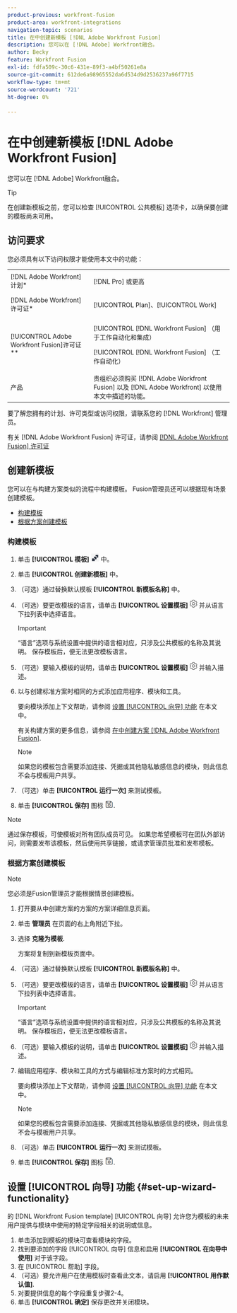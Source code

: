 ```yaml
---
product-previous: workfront-fusion
product-area: workfront-integrations
navigation-topic: scenarios
title: 在中创建新模板 [!DNL Adobe Workfront Fusion]
description: 您可以在 [!DNL Adobe] Workfront融合。
author: Becky
feature: Workfront Fusion
exl-id: fdfa509c-30c6-431e-89f3-a4bf50261e8a
source-git-commit: 612de6a98965552da6d534d9d2536237a96f7715
workflow-type: tm+mt
source-wordcount: '721'
ht-degree: 0%

---
```


# 在中创建新模板 [!DNL Adobe Workfront Fusion]

您可以在 [!DNL Adobe] Workfront融合。

>[!TIP]
>
>在创建新模板之前，您可以检查 [!UICONTROL 公共模板] 选项卡，以确保要创建的模板尚未可用。

## 访问要求

您必须具有以下访问权限才能使用本文中的功能：

<table style="table-layout:auto"> 
 <col> 
 <col> 
 <tbody> 
  <tr> 
    <td role="rowheader">[!DNL Adobe Workfront] 计划*</td> 
   <td> <p>[!DNL Pro] 或更高</p> </td> 
  </tr> 
  <tr data-mc-conditions=""> 
   <td role="rowheader">[!DNL Adobe Workfront] 许可证*</td> 
   <td> <p>[!UICONTROL Plan]、[!UICONTROL Work]</p> </td> 
  </tr> 
  <tr> 
   <td role="rowheader">[!UICONTROL Adobe Workfront Fusion]许可证**</td> 
  <td> <p>[!UICONTROL [!DNL Workfront Fusion] （用于工作自动化和集成） </p><p>[!UICONTROL [!DNL Workfront Fusion] （工作自动化） </p>  </td>    </tr> 
  </tr> 
  <tr> 
   <td role="rowheader">产品</td> 
   <td>贵组织必须购买 [!DNL Adobe Workfront Fusion] 以及 [!DNL Adobe Workfront] 以使用本文中描述的功能。</td> 
  </tr> 
 </tbody> 
</table>

要了解您拥有的计划、许可类型或访问权限，请联系您的 [!DNL Workfront] 管理员。

有关 [!DNL Adobe Workfront Fusion] 许可证，请参阅 [[!DNL Adobe Workfront Fusion] 许可证](../../../workfront-fusion/get-started/license-automation-vs-integration.md)

## 创建新模板

您可以在与构建方案类似的流程中构建模板。 Fusion管理员还可以根据现有场景创建模板。

* [构建模板](#build-a-template)
* [根据方案创建模板](#create-a-template-from-a-scenario)

### 构建模板

1. 单击 **[!UICONTROL 模板]** ![](assets/fusion-template-icon.png) 中。
1. 单击 **[!UICONTROL 创建新模板]** 中。
1. （可选）通过替换默认模板 **[!UICONTROL 新模板名称]** 中。
1. （可选）要更改模板的语言，请单击 **[!UICONTROL 设置模板]** ![](assets/fusion-scenario-settings-icon.png) 并从语言下拉列表中选择语言。

   >[!IMPORTANT]
   >
   >“语言”选项与系统设置中提供的语言相对应，只涉及公共模板的名称及其说明。 保存模板后，便无法更改模板语言。

1. （可选）要输入模板的说明，请单击 **[!UICONTROL 设置模板]** ![](assets/fusion-scenario-settings-icon.png) 并输入描述。
1. 以与创建标准方案时相同的方式添加应用程序、模块和工具。

   要向模块添加上下文帮助，请参阅 [设置 [!UICONTROL 向导] 功能](#set-up-wizard-functionality) 在本文中。

   有关构建方案的更多信息，请参阅 [在中创建方案 [!DNL Adobe Workfront Fusion]](../../../workfront-fusion/scenarios/create-a-scenario.md).

   >[!NOTE]
   >
   >如果您的模板包含需要添加连接、凭据或其他隐私敏感信息的模块，则此信息不会与模板用户共享。

1. （可选）单击 **[!UICONTROL 运行一次]** 来测试模板。
1. 单击 **[!UICONTROL 保存]** 图标 ![](assets/save-icon.png).

>[!NOTE]
>
>通过保存模板，可使模板对所有团队成员可见。 如果您希望模板可在团队外部访问，则需要发布该模板，然后使用共享链接，或请求管理员批准和发布模板。

### 根据方案创建模板

>[!NOTE]
>
>您必须是Fusion管理员才能根据情景创建模板。

1. 打开要从中创建方案的方案的方案详细信息页面。
1. 单击 **管理员** 在页面的右上角附近下拉。
1. 选择 **克隆为模板**.

   方案将复制到新模板页面中。
1. （可选）通过替换默认模板 **[!UICONTROL 新模板名称]** 中。
1. （可选）要更改模板的语言，请单击 **[!UICONTROL 设置模板]** ![](assets/fusion-scenario-settings-icon.png) 并从语言下拉列表中选择语言。

   >[!IMPORTANT]
   >
   >“语言”选项与系统设置中提供的语言相对应，只涉及公共模板的名称及其说明。 保存模板后，便无法更改模板语言。

1. （可选）要输入模板的说明，请单击 **[!UICONTROL 设置模板]** ![](assets/fusion-scenario-settings-icon.png) 并输入描述。
1. 编辑应用程序、模块和工具的方式与编辑标准方案时的方式相同。

   要向模块添加上下文帮助，请参阅 [设置 [!UICONTROL 向导] 功能](#set-up-wizard-functionality) 在本文中。

   >[!NOTE]
   >
   >如果您的模板包含需要添加连接、凭据或其他隐私敏感信息的模块，则此信息不会与模板用户共享。

1. （可选）单击 **[!UICONTROL 运行一次]** 来测试模板。
1. 单击 **[!UICONTROL 保存]** 图标 ![](assets/save-icon.png).

## 设置 [!UICONTROL 向导] 功能 {#set-up-wizard-functionality}

的 [!DNL Workfront Fusion template] [!UICONTROL 向导] 允许您为模板的未来用户提供与模块中使用的特定字段相关的说明或信息。

1. 单击添加到模板的模块可查看模块的字段。
1. 找到要添加的字段 [!UICONTROL 向导] 信息和启用 **[!UICONTROL 在向导中使用]** 对于该字段。
1. 在 [!UICONTROL 帮助] 字段。
1. （可选）要允许用户在使用模板时查看此文本，请启用 **[!UICONTROL 用作默认值]**.
1. 对要提供信息的每个字段重复步骤2-4。
1. 单击 **[!UICONTROL 确定]** 保存更改并关闭模块。
